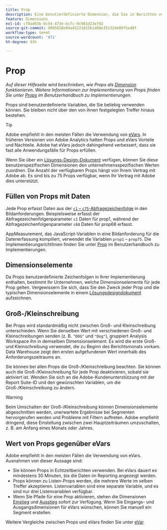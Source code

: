 ```yaml
---
title: Prop
description: Eine benutzerdefinierte Dimension, die Sie in Berichten verwenden können.
feature: Dimensions
exl-id: cf8ad65b-bc54-473e-bcfc-9c981d23e782
source-git-commit: d095628e94a45221815b1d08e35132de09f5ed8f
workflow-type: tm+mt
source-wordcount: '471'
ht-degree: 93%

---
```


# Prop

*Auf dieser Hilfeseite wird beschrieben, wie Props als [Dimension](overview.md) funktionieren. Weitere Informationen zur Implementierung von Props finden Sie unter [Props](/help/implement/vars/page-vars/prop.md) im Benutzerhandbuch zu Implementierungen.*

Props sind benutzerdefinierte Variablen, die Sie beliebig verwenden können. Sie bleiben nicht über den von ihnen festgelegten Treffer hinaus bestehen.

>[!TIP]
>
>Adobe empfiehlt in den meisten Fällen die Verwendung von [eVars](evar.md). In früheren Versionen von Adobe Analytics hatten Props und eVars Vorteile und Nachteile. Adobe hat eVars jedoch dahingehend verbessert, dass sie fast alle Anwendungsfälle für Props erfüllen.

Wenn Sie über ein [Lösungs-Design-Dokument](/help/implement/prepare/solution-design.md) verfügen, können Sie diese benutzerspezifischen Dimensionen den unternehmensspezifischen Werten zuordnen. Die Anzahl der verfügbaren Props hängt von Ihrem Vertrag mit Adobe ab. Es sind bis zu 75 Props verfügbar, wenn Ihr Vertrag mit Adobe dies unterstützt.

## Füllen von Props mit Daten

Jede Prop erfasst Daten aus der [`c1` – `c75`-Abfragezeichenfolge](/help/implement/validate/query-parameters.md) in den Bildanforderungen. Beispielsweise erfasst der Abfragezeichenfolgenparameter `c1` Daten für prop1, während der Abfragezeichenfolgenparameter `c68` Daten für prop68 erfasst.

AppMeasurement, das JavaScript-Variablen in eine Bildanforderung für die Datenerfassung kompiliert, verwendet die Variablen `prop1` – `prop75`. Die Implementierungsrichtlinien finden Sie unter [Prop](/help/implement/vars/page-vars/prop.md) im Benutzerhandbuch zu Implementierungen.

## Dimensionselemente

Da Props benutzerdefinierte Zeichenfolgen in Ihrer Implementierung enthalten, bestimmt Ihr Unternehmen, welche Dimensionselemente für jede Prop gelten. Vergewissern Sie sich, dass Sie den Zweck jeder Prop und die typischen Dimensionselemente in einem [Lösungsdesigndokument](/help/implement/prepare/solution-design.md) aufzeichnen.

## Groß-/Kleinschreibung

Bei Props wird standardmäßig nicht zwischen Groß- und Kleinschreibung unterschieden. Wenn Sie denselben Wert mit verschiedenen Groß- und Kleinschreibungen senden (z. B. `"DOG"` und `"Dog"`), gruppiert Analysis Workspace ihn in demselben Dimensionselement. Es wird die erste Groß- und Kleinschreibung verwendet, die zu Beginn des Berichtsmonats vorkam. Data Warehouse zeigt den ersten aufgefundenen Wert innerhalb des Anforderungszeitraums an.

Sie können bei allen Props die Groß-/Kleinschreibung beachten. Sie können auch die Groß-/Kleinschreibung für jede Prop deaktivieren, sobald sie aktiviert ist. Wenden Sie sich an die Adobe-Kundenunterstützung mit der Report Suite-ID und den gewünschten Variablen, um die Groß-/Kleinschreibung zu ändern.

>[!WARNING]
>
>Beim Umschalten der Groß-/Kleinschreibung können Dimensionselemente abgeschnitten werden, unerwartete Ergebnisse bei Segmenten hervorgerufen werden und Probleme mit Filtern auftreten. Adobe empfiehlt dringend, diese Einstellung zwischen zwei Hauptzeiträumen umzuschalten, z. B. am Anfang eines Monats oder Jahres.

## Wert von Props gegenüber eVars

Adobe empfiehlt in den meisten Fällen die Verwendung von eVars. Ausnahmen von dieser Aussage sind:

* Sie können Props in Echtzeitberichten verwenden. Bei eVars dauert es mindestens 30 Minuten, bis die Daten im Reporting angezeigt werden.
* Props können zu Listen-Props werden, die mehrere Werte im selben Treffer akzeptieren. Listenvariablen sind eine separate Variable, und es sind nur drei Listenvariablen verfügbar.
* Wenn Sie Pfade für eine Prop aktivieren, stehen die Dimensionen [Einstieg](entry-dimensions.md) und [Ausstieg](exit-dimensions.md) sofort zur Verfügung. Wenn Sie Eingangs- und Ausgangsdimensionen für eVars wünschen, können Sie manuell ein Segment erstellen.

Weitere Vergleiche zwischen Props und eVars finden Sie unter [eVar](evar.md).
